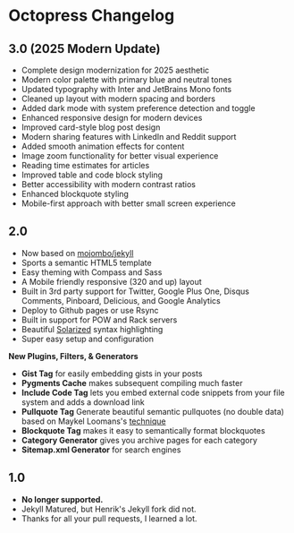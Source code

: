 # Octopress Changelog

## 3.0 (2025 Modern Update)

- Complete design modernization for 2025 aesthetic
- Modern color palette with primary blue and neutral tones
- Updated typography with Inter and JetBrains Mono fonts
- Cleaned up layout with modern spacing and borders
- Added dark mode with system preference detection and toggle
- Enhanced responsive design for modern devices
- Improved card-style blog post design
- Modern sharing features with LinkedIn and Reddit support
- Added smooth animation effects for content
- Image zoom functionality for better visual experience
- Reading time estimates for articles
- Improved table and code block styling
- Better accessibility with modern contrast ratios
- Enhanced blockquote styling
- Mobile-first approach with better small screen experience

## 2.0

- Now based on [mojombo/jekyll](http://github.com/mojombo/jekyll)
- Sports a semantic HTML5 template
- Easy theming with Compass and Sass
- A Mobile friendly responsive (320 and up) layout
- Built in 3rd party support for Twitter, Google Plus One, Disqus Comments, Pinboard, Delicious, and Google Analytics
- Deploy to Github pages or use Rsync
- Built in support for POW and Rack servers
- Beautiful [Solarized](http://ethanschoonover.com/solarized) syntax highlighting
- Super easy setup and configuration

**New Plugins, Filters, & Generators**

- **Gist Tag** for easily embedding gists in your posts
- **Pygments Cache** makes subsequent compiling much faster
- **Include Code Tag** lets you embed external code snippets from your file system and adds a download link
- **Pullquote Tag** Generate beautiful semantic pullquotes (no double data) based on Maykel Loomans's [technique](http://miekd.com/articles/pull-quotes-with-html5-and-css/)
- **Blockquote Tag** makes it easy to semantically format blockquotes
- **Category Generator** gives you archive pages for each category
- **Sitemap.xml Generator** for search engines

## 1.0

- **No longer supported.**
- Jekyll Matured, but Henrik's Jekyll fork did not.
- Thanks for all your pull requests, I learned a lot.
